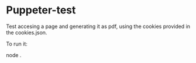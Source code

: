 # Puppeter-test

Test accesing a page and generating it as pdf, using the cookies provided in the cookies.json.

To run it:

node .
